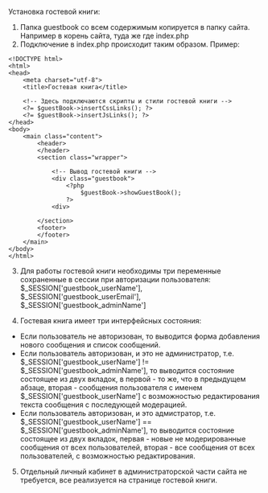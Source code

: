 Установка гостевой книги:
1. Папка guestbook со всем содержимым копируется в папку сайта. Например в корень сайта, туда же где index.php
2. Подключение в index.php происходит таким образом. Пример:

<?php
    session_start();
    require_once __DIR__."\guestbook\guestbook.php"; //Путь к гостевой книге
    use guestbook\GuestBook;
    $guestBook = new GuestBook();
?>
```
<!DOCTYPE html>
<html>
<head>
    <meta charset="utf-8">
    <title>Гостевая книга</title>

    <!-- Здесь подключаются скрипты и стили гостевой книги -->
    <?= $guestBook->insertCssLinks(); ?>
    <?= $guestBook->insertJsLinks(); ?>   
</head>
<body>
    <main class="content">
        <header>
        </header>
        <section class="wrapper">
          
            <!-- Вывод гостевой книги -->
            <div class="guestbook">
                <?php 
                    $guestBook->showGuestBook(); 
                ?>
            <div>
              
        </section>
        <footer>
        </footer>
    </main>
</body>
</html>
```

3. Для работы гостевой книги необходимы три переменные сохраненные в сессии при авторизации пользователя:
$_SESSION['guestbook_userName'], 
$_SESSION['guestbook_userEmail'], 
$_SESSION['guestbook_adminName']

4. Гостевая книга имеет три интерфейсных состояния:
  - Если пользователь не авторизован, то выводится форма добавления нового сообщения и список сообщений.
  - Если пользователь авторизован, и это не администратор, т.е. $_SESSION['guestbook_userName'] != $_SESSION['guestbook_adminName'], то выводится состояние состоящее из двух вкладок, в первой - то же, что в предыдущем абзаце, вторая - сообщения пользователя с именем $_SESSION['guestbook_userName'] с возможностью редактирования текста сообщения с последующей модерацией.
  - Если пользователь авторизован, и это адмистратор, т.е. $_SESSION['guestbook_userName'] == $_SESSION['guestbook_adminName'], то выводится состояние состоящее из двух вкладок, первая - новые не модерированные сообщения от всех пользователей, вторая - все сообщения от всех пользователей, с возможностью редактирования.
  
5. Отдельный личный кабинет в администраторской части сайта не требуется, все реализуется на странице гостевой книги.
